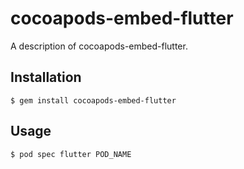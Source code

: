# cocoapods-embed-flutter

A description of cocoapods-embed-flutter.

## Installation

    $ gem install cocoapods-embed-flutter

## Usage

    $ pod spec flutter POD_NAME
